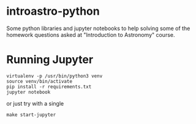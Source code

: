 introastro-python
=================

Some python libraries and jupyter notebooks to help solving some of the homework questions asked at "Introduction to Astronomy" course.

Running Jupyter
===============

```
virtualenv -p /usr/bin/python3 venv
source venv/bin/activate
pip install -r requirements.txt
jupyter notebook
```

or just try with a single

```
make start-jupyter
```
